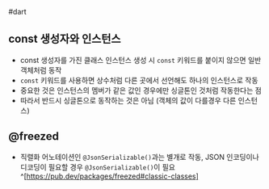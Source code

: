 #dart 

## const 생성자와 인스턴스
- const 생성자를 가진 클래스 인스턴스 생성 시 `const` 키워드를 붙이지 않으면 일반 객체처럼 동작
- `const` 키워드를 사용하면 상수처럼 다른 곳에서 선언해도 하나의 인스턴스로 작동
- 중요한 것은 인스턴스의 멤버가 같은 값인 경우에만 싱글톤인 것처럼 작동한다는 점
- 따라서 반드시 싱글톤으로 동작하는 것은 아님 (객체의 값이 다를경우 다른 인스턴스)

## @freezed
- 직렬화 어노테이션인 `@JsonSerializable()`과는 별개로 작동, JSON 인코딩이나 디코딩이 필요할 경우 `@JsonSerializable()`이 필요^[https://pub.dev/packages/freezed#classic-classes]